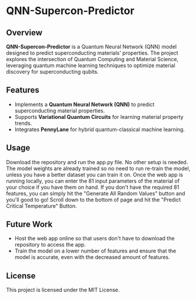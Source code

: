 # QNN-Supercon-Predictor

## Overview
**QNN-Supercon-Predictor** is a Quantum Neural Network (QNN) model designed to predict superconducting materials' properties. The project explores the intersection of Quantum Computing and Material Science, leveraging quantum machine learning techniques to optimize material discovery for superconducting qubits.

## Features
- Implements a **Quantum Neural Network (QNN)** to predict superconducting material properties.
- Supports **Variational Quantum Circuits** for learning material property trends.
- Integrates **PennyLane** for hybrid quantum-classical machine learning.

## Usage
Download the repository and run the app.py file. No other setup is needed. The model weights are already trained so no need to run re-train the model, unless you have a better dataset you can train it on.
Once the web app is running locally, you can enter the 81 input parameters of the material of your choice if you have them on hand. If you don't have the required 81 features, you can simply hit the "Generate All Random Values" button and you'll good to go! Scroll down to the bottom of page and hit the "Predict Critical Temperature" Button. 



## Future Work
- Host the web app online so that users don't have to download the repository to access the app.
- Train the model on a lower number of features and ensure that the model is accurate, even with the decreased amount of features.

## License
This project is licensed under the MIT License.

